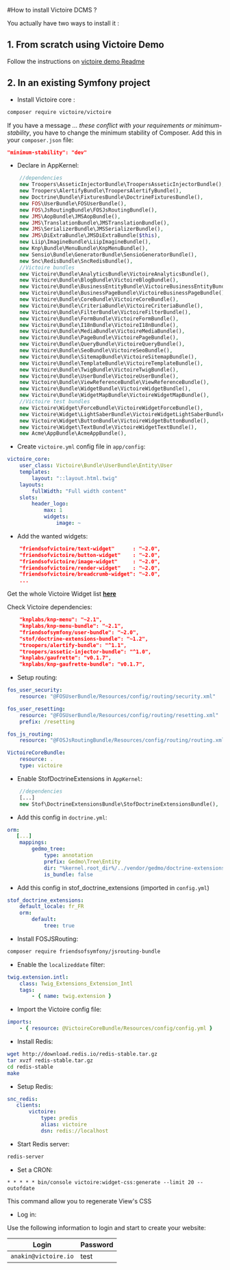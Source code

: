 #How to install Victoire DCMS ?

You actually have two ways to install it :

## 1. From scratch using Victoire Demo

Follow the instructions on [victoire demo Readme](https://github.com/Victoire/demo/blob/master/README.md)

## 2. In an existing Symfony project

- Install Victoire core :

```bash
composer require victoire/victoire
```

If you have a message *… these conflict with your requirements or minimum-stability*, you have to change the minimum stability of Composer. Add this in your `composer.json` file:

```json
"minimum-stability": "dev"
```

- Declare in AppKernel:

```php
    //dependencies
    new Troopers\AsseticInjectorBundle\TroopersAsseticInjectorBundle(),
    new Troopers\AlertifyBundle\TroopersAlertifyBundle(),
    new Doctrine\Bundle\FixturesBundle\DoctrineFixturesBundle(),
    new FOS\UserBundle\FOSUserBundle(),
    new FOS\JsRoutingBundle\FOSJsRoutingBundle(),
    new JMS\AopBundle\JMSAopBundle(),
    new JMS\TranslationBundle\JMSTranslationBundle(),
    new JMS\SerializerBundle\JMSSerializerBundle(),
    new JMS\DiExtraBundle\JMSDiExtraBundle($this),
    new Liip\ImagineBundle\LiipImagineBundle(),
    new Knp\Bundle\MenuBundle\KnpMenuBundle(),
    new Sensio\Bundle\GeneratorBundle\SensioGeneratorBundle(),
    new Snc\RedisBundle\SncRedisBundle(),
    //Victoire bundles
    new Victoire\Bundle\AnalyticsBundle\VictoireAnalyticsBundle(),
    new Victoire\Bundle\BlogBundle\VictoireBlogBundle(),
    new Victoire\Bundle\BusinessEntityBundle\VictoireBusinessEntityBundle(),
    new Victoire\Bundle\BusinessPageBundle\VictoireBusinessPageBundle(),
    new Victoire\Bundle\CoreBundle\VictoireCoreBundle(),
    new Victoire\Bundle\CriteriaBundle\VictoireCriteriaBundle(),
    new Victoire\Bundle\FilterBundle\VictoireFilterBundle(),
    new Victoire\Bundle\FormBundle\VictoireFormBundle(),
    new Victoire\Bundle\I18nBundle\VictoireI18nBundle(),
    new Victoire\Bundle\MediaBundle\VictoireMediaBundle(),
    new Victoire\Bundle\PageBundle\VictoirePageBundle(),
    new Victoire\Bundle\QueryBundle\VictoireQueryBundle(),
    new Victoire\Bundle\SeoBundle\VictoireSeoBundle(),
    new Victoire\Bundle\SitemapBundle\VictoireSitemapBundle(),
    new Victoire\Bundle\TemplateBundle\VictoireTemplateBundle(),
    new Victoire\Bundle\TwigBundle\VictoireTwigBundle(),
    new Victoire\Bundle\UserBundle\VictoireUserBundle(),
    new Victoire\Bundle\ViewReferenceBundle\ViewReferenceBundle(),
    new Victoire\Bundle\WidgetBundle\VictoireWidgetBundle(),
    new Victoire\Bundle\WidgetMapBundle\VictoireWidgetMapBundle(),
    //Victoire test bundles
    new Victoire\Widget\ForceBundle\VictoireWidgetForceBundle(),
    new Victoire\Widget\LightSaberBundle\VictoireWidgetLightSaberBundle(),
    new Victoire\Widget\ButtonBundle\VictoireWidgetButtonBundle(),
    new Victoire\Widget\TextBundle\VictoireWidgetTextBundle(),
    new Acme\AppBundle\AcmeAppBundle(),
```

- Create `victoire.yml` config file in `app/config`:

```yml
victoire_core:
    user_class: Victoire\Bundle\UserBundle\Entity\User
    templates:
        layout: "::layout.html.twig"
    layouts:
        fullWidth: "Full width content"
    slots:
        header_logo:
            max: 1
            widgets:
                image: ~
```

- Add the wanted widgets:

```json
    "friendsofvictoire/text-widget"      : "~2.0",
    "friendsofvictoire/button-widget"    : "~2.0",
    "friendsofvictoire/image-widget"     : "~2.0",
    "friendsofvictoire/render-widget"    : "~2.0",
    "friendsofvictoire/breadcrumb-widget": "~2.0",
    ...
```

Get the whole Victoire Widget list [**here**](http://packagist.org/search/?tags=victoire)

Check Victoire dependencies:

```json
    "knplabs/knp-menu": "~2.1",
    "knplabs/knp-menu-bundle": "~2.1",
    "friendsofsymfony/user-bundle": "~2.0",
    "stof/doctrine-extensions-bundle": "~1.2",
    "troopers/alertify-bundle": "^1.1",
    "troopers/assetic-injector-bundle": "^1.0",
    "knplabs/gaufrette": "v0.1.7",
    "knplabs/knp-gaufrette-bundle": "v0.1.7",
```

- Setup routing:

```yml
fos_user_security:
    resource: "@FOSUserBundle/Resources/config/routing/security.xml"

fos_user_resetting:
    resource: "@FOSUserBundle/Resources/config/routing/resetting.xml"
    prefix: /resetting

fos_js_routing:
    resource: "@FOSJsRoutingBundle/Resources/config/routing/routing.xml"

VictoireCoreBundle:
    resource: .
    type: victoire
```

- Enable StofDoctrineExtensions in `AppKernel`:

```php
    //dependencies
    [...]
    new Stof\DoctrineExtensionsBundle\StofDoctrineExtensionsBundle(),
```

- Add this config in `doctrine.yml`:

```yml
orm:
   [...]
    mappings:
        gedmo_tree:
            type: annotation
            prefix: Gedmo\Tree\Entity
            dir: "%kernel.root_dir%/../vendor/gedmo/doctrine-extensions/lib/Gedmo/Tree/Entity"
            is_bundle: false
```

- Add this config in stof_doctrine_extensions (imported in `config.yml`)

```yml
stof_doctrine_extensions:
    default_locale: fr_FR
    orm:
        default:
            tree: true
```

- Install FOSJSRouting:

```bash
composer require friendsofsymfony/jsrouting-bundle
```

- Enable the `localizeddate` filter:

```yml
twig.extension.intl:
    class: Twig_Extensions_Extension_Intl
    tags:
        - { name: twig.extension }
```

- Import the Victoire config file:

```yml
imports:
    - { resource: @VictoireCoreBundle/Resources/config/config.yml }
```

- Install Redis:

```bash
wget http://download.redis.io/redis-stable.tar.gz
tar xvzf redis-stable.tar.gz
cd redis-stable
make
```

- Setup Redis:

```yml
snc_redis:
   clients:
       victoire:
           type: predis
           alias: victoire
           dsn: redis://localhost
```

- Start Redis server:

```bash
redis-server
```

- Set a CRON:

```
* * * * * bin/console victoire:widget-css:generate --limit 20 --outofdate
```

This command allow you to regenerate View's CSS

- Log in:

Use the following information to login and start to create your website:

|Login|Password|
|-----|--------|
|`anakin@victoire.io`|test|
